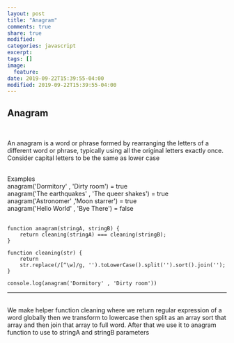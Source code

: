 ```yaml
---
layout: post
title: "Anagram"
comments: true
share: true
modified:
categories: javascript
excerpt:
tags: []
image:
  feature:
date: 2019-09-22T15:39:55-04:00
modified: 2019-09-22T15:39:55-04:00
---
```


## Anagram

<br>

An anagram is a word or phrase formed by rearranging the letters of a different word or phrase, typically using all the original letters exactly once. Consider capital letters to be the same as lower case

<br>
Examples <br>
anagram('Dormitory' , 'Dirty room') = true<br>
anagram('The earthquakes' , 'The queer shakes') = true<br>
anagram('Astronomer' ,'Moon starrer') = true<br>
anagram('Hello World' , 'Bye There') = false<br>
<br>

~~~
function anagram(stringA, stringB) {
	return cleaning(stringA) === cleaning(stringB);
}

function cleaning(str) {
	return 
	str.replace(/[^\w]/g, '').toLowerCase().split('').sort().join('');
}

console.log(anagram('Dormitory' , 'Dirty room'))
~~~
___

<br>
We make helper function cleaning where we return regular expression of a word globally then we transform to lowercase then split as an array sort that array and then join that array to full word.
After that we use it to anagram function to use to stringA and stringB  parameters